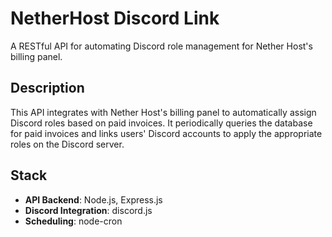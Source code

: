 # **NetherHost Discord Link**
A RESTful API for automating Discord role management for Nether Host's billing panel.

## **Description**

This API integrates with Nether Host's billing panel to automatically assign Discord roles based on paid invoices. It periodically queries the database for paid invoices and links users' Discord accounts to apply the appropriate roles on the Discord server.

## **Stack**
- **API Backend**: Node.js, Express.js
- **Discord Integration**: discord.js
- **Scheduling**: node-cron
